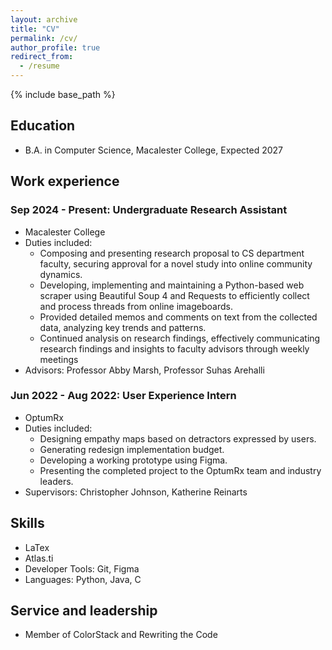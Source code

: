 ```yaml
---
layout: archive
title: "CV"
permalink: /cv/
author_profile: true
redirect_from:
  - /resume
---
```


{% include base_path %}

## Education
* B.A. in Computer Science, Macalester College, Expected 2027

## Work experience
### Sep 2024 - Present: Undergraduate Research Assistant
  * Macalester College
  * Duties included: 
  	* Composing and presenting research proposal to CS department faculty, securing approval for a novel study into online community dynamics.
	* Developing, implementing and maintaining a Python-based web scraper using Beautiful Soup 4 and Requests to efficiently collect and process threads from online imageboards.
	* Provided detailed memos and comments on text from the collected data, analyzing key trends and patterns.
	* Continued analysis on research findings, effectively communicating research findings and insights to faculty advisors through weekly meetings
  * Advisors: Professor Abby Marsh, Professor Suhas Arehalli

### Jun 2022 - Aug 2022: User Experience Intern
  * OptumRx
  * Duties included: 
	* Designing empathy maps based on detractors expressed by users.
	* Generating redesign implementation budget.
	* Developing a working prototype using Figma.
	* Presenting the completed project to the OptumRx team and industry leaders.
  * Supervisors: Christopher Johnson, Katherine Reinarts

## Skills
* LaTex
* Atlas.ti
* Developer Tools: Git, Figma
* Languages: Python, Java, C

<!-- * Skill 2
  * Sub-skill 2.1
  * Sub-skill 2.2
  * Sub-skill 2.3 -->

<!-- Publications
======
  <ul>{% for post in site.publications reversed %}
    {% include archive-single-cv.html %}
  {% endfor %}</ul>
  
Talks
======
  <ul>{% for post in site.talks reversed %}
    {% include archive-single-talk-cv.html  %}
  {% endfor %}</ul>
  
Teaching
======
  <ul>{% for post in site.teaching reversed %}
    {% include archive-single-cv.html %}
  {% endfor %}</ul> -->
  
## Service and leadership
* Member of ColorStack and Rewriting the Code
